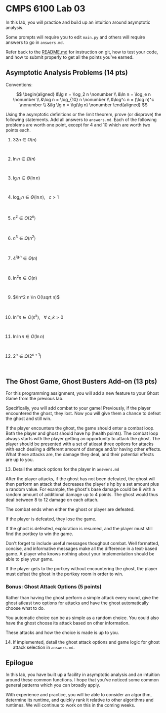 # CMPS 6100  Lab 03

In this lab, you will practice and build up an intuition around asymptotic analysis.

Some prompts will require you to edit `main.py` and others will require answers to go in `answers.md`.

Refer back to the [README.md](README.md) for instruction on git, how to test your code, and how to submit properly to get all the points you've earned.

## Asymptotic Analysis Problems (14 pts)

Conventions: 


$$
\begin{aligned}
&\lg n  = \log_2 n      \nonumber \\
&\ln n = \log_e n       \nonumber \\
&\log n = \log_{10} n   \nonumber \\
&\log^c n = (\log n)^c  \nonumber \\
&\lg \lg n = \lg(\lg n) \nonumber
\end{aligned}
$$

Using the asymptotic definitions or the limit theorem, prove (or disprove) the following statements. Add all answers to `answers.md`. Each of the following problems are worth one point, except for 4 and 10 which are worth two points each.

1. $32n \in O(n)$

<br>

2. $\ln n \in \Omega(n)$

<br>

3. $\lg n \in \Theta(\ln n)$

<br>

4. $\log_c n \in \Theta(\ln n)$, $~~c > 1$

<br>

5. $n^2 \in O(2^n)$

<br>

6. $n^3 \in \Omega(n^2)$

<br>

7. $4^{\lg n} \in \Theta(n)$

<br>

8. $\ln^2 n \in O(n)$

<br>

9. $\ln^2 n \in O(\sqrt n)$

<br>

10. $\ln^c n \in O(n^k)$, $~~\forall ~ c,k > 0$ 

<br>

11. $\ln \ln n \in O(\ln n)$

<br>

12.  $2^n \in \Omega(2^{n+1})$

<br>

## The Ghost Game, Ghost Busters Add-on (13 pts)

For this programming assignment, you will add a new feature to your Ghost 
Game from the previous lab.

Specifically, you will add combat to your game! Previously, if the player
encountered the ghost, they lost. Now you will give them a chance to
defeat the ghost and still win.

If the player encounters the ghost, the game should enter a combat loop.
Both the player and ghost should have hp (health points). The combat
loop always starts with the player getting an opportunity to attack
the ghost. The player should be presented with a set of atleast three
options for attacks with each dealing a different amount of damage
and/or having other effects. What these attacks are, the damage they
deal, and their potential effects are up to you.

13. Detail the attack options for the player in `answers.md` 

After the player attacks, if the ghost has not been defeated, the ghost
will then perform an attack that decreases the player's hp by a set amount
plus a random value. For example, the ghost's base damage could be 8 with a 
random amount of additional damage up to 4 points. The ghost would thus 
deal between 8 to 12 damage on each attach.

The combat ends when either the ghost or player are defeated.

If the player is defeated, they lose the game.

If the ghost is defeated, exploration is resumed, and the player must still 
find the portkey to win the game.

Don't forget to include useful messages thoughout combat. Well formatted,
concise, and informative messages make all the difference in a text-based
game. A player who knows nothing about your implementation should be able
to play your game.

If the player gets to the portkey without encountering the ghost, the player
must defeat the ghost in the portkey room in order to win.

### Bonus: Ghost Attack Options (5 points)

Rather than having the ghost perform a simple attack every round, give the
ghost atleast two options for attacks and have the ghost automatically choose
what to do.

You automatic choice can be as simple as a random choice. You could also have
the ghost choose its attack based on other information.

These attacks and how the choice is made is up to you.

14. If implemented, detail the ghost attack options and game logic for 
ghost attack selection in `answers.md`.

## Epilogue

In this lab, you have built up a facility in asymptotic analysis and an intuition around these common functions. I hope that you've noticed some common general patterns which you can broadly apply.

With experience and practice, you will be able to consider an algorithm, determine its runtime, and quickly rank it relative to other algorithms and runtimes. We will continue to work on this in the coming weeks.